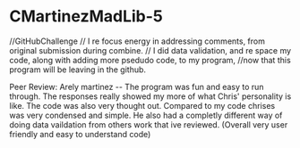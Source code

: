 # CMartinezMadLib-5
//GitHubChallenge 
// I re focus energy in addressing comments, from original submission during combine. 
// I did data validation, and re space my code, along with adding more psedudo code, to my program, 
//now that this program will be leaving in the github.

Peer Review: Arely martinez -- The program was fun and easy to run through. The responses really showed my more of what Chris' personality is like. The code was also very thought out. Compared to my code chrises was very condensed and simple. He also had a completly different way of doing data vaildation from others work that ive reviewed. (Overall very user friendly and easy to understand code)
